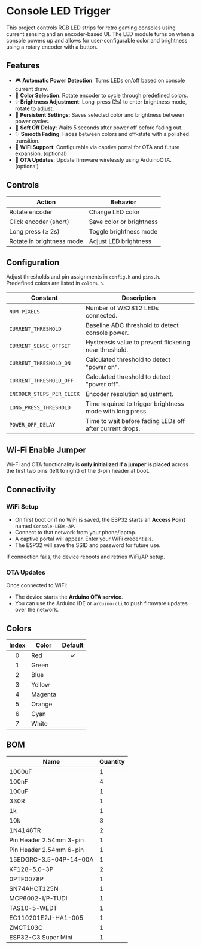 # Console LED Trigger

This project controls RGB LED strips for retro gaming consoles using current sensing and an encoder-based UI. The LED module turns on when a console powers up and allows for user-configurable color and brightness using a rotary encoder with a button.

## Features

- 🎮 **Automatic Power Detection**: Turns LEDs on/off based on console current draw.
- 🌈 **Color Selection**: Rotate encoder to cycle through predefined colors.
- 💡 **Brightness Adjustment**: Long-press (2s) to enter brightness mode, rotate to adjust.
- 💾 **Persistent Settings**: Saves selected color and brightness between power cycles.
- 🌙 **Soft Off Delay**: Waits 5 seconds after power off before fading out.
- ✨ **Smooth Fading**: Fades between colors and off-state with a polished transition.
- 📶 **WiFi Support**: Configurable via captive portal for OTA and future expansion. (optional)
- 🔄 **OTA Updates**: Update firmware wirelessly using ArduinoOTA. (optional)

## Controls

| Action                    | Behavior                      |
|---------------------------|-------------------------------|
| Rotate encoder            | Change LED color              |
| Click encoder (short)     | Save color or brightness      |
| Long press (≥ 2s)         | Toggle brightness mode        |
| Rotate in brightness mode | Adjust LED brightness         |

## Configuration

Adjust thresholds and pin assignments in `config.h` and `pins.h`.  
Predefined colors are listed in `colors.h`.

| Constant                  | Description                                               |
|---------------------------|-----------------------------------------------------------|
| `NUM_PIXELS`              | Number of WS2812 LEDs connected.                          |
| `CURRENT_THRESHOLD`       | Baseline ADC threshold to detect console power.           |
| `CURRENT_SENSE_OFFSET`    | Hysteresis value to prevent flickering near threshold.    |
| `CURRENT_THRESHOLD_ON`    | Calculated threshold to detect "power on".                |
| `CURRENT_THRESHOLD_OFF`   | Calculated threshold to detect "power off".               |
| `ENCODER_STEPS_PER_CLICK` | Encoder resolution adjustment.                            |
| `LONG_PRESS_THRESHOLD`    | Time required to trigger brightness mode with long press. |
| `POWER_OFF_DELAY`         | Time to wait before fading LEDs off after current drops.  |

## Wi-Fi Enable Jumper
Wi-Fi and OTA functionality is **only initialized if a jumper is placed** across the first two pins (left to right) of the 3-pin header at boot.

## Connectivity

### WiFi Setup

- On first boot or if no WiFi is saved, the ESP32 starts an **Access Point** named `Console-LEDs-AP`.
- Connect to that network from your phone/laptop.
- A captive portal will appear. Enter your WiFi credentials.
- The ESP32 will save the SSID and password for future use.

If connection fails, the device reboots and retries WiFi/AP setup.

### OTA Updates

Once connected to WiFi:

- The device starts the **Arduino OTA service**.
- You can use the Arduino IDE or `arduino-cli` to push firmware updates over the network.

## Colors

| Index | Color   | Default |
|:-----:|---------|:-------:|
| 0     | Red     |    ✓    |
| 1     | Green   |         |
| 2     | Blue    |         |
| 3     | Yellow  |         |
| 4     | Magenta |         |
| 5     | Orange  |         |
| 6     | Cyan    |         |
| 7     | White   |         |

## BOM

| Name                    | Quantity |
|-------------------------|----------|
| 1000uF                  | 1        |
| 100nF                   | 4        |
| 100uF                   | 1        |
| 330R                    | 1        |
| 1k                      | 1        |
| 10k                     | 3        |
| 1N4148TR                | 2        |
| Pin Header 2.54mm 3-pin | 1        |
| Pin Header 2.54mm 6-pin | 1        |
| 15EDGRC-3.5-04P-14-00A  | 1        |
| KF128-5.0-3P            | 2        |
| 0PTF0078P               | 1        |
| SN74AHCT125N            | 1        |
| MCP6002-I/P-TUDI        | 1        |
| TAS10-5-WEDT            | 1        |
| EC110201E2J-HA1-005     | 1        |
| ZMCT103C                | 1        |
| ESP32-C3 Super Mini     | 1        |
